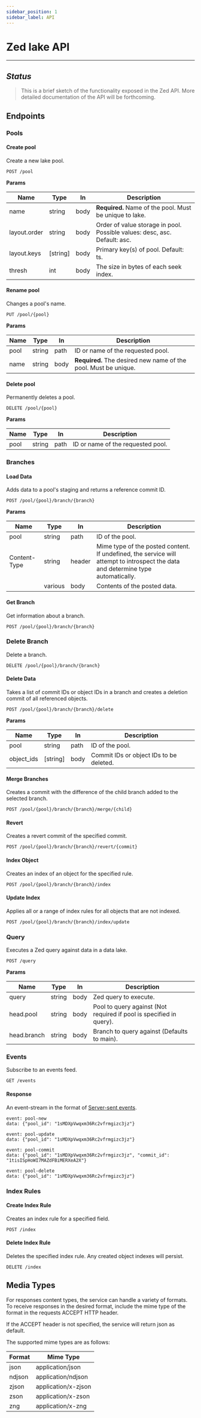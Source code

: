 ```yaml
---
sidebar_position: 1
sidebar_label: API
---
```


# Zed lake API

---

## _Status_

> This is a brief sketch of the functionality exposed in the
> Zed API. More detailed documentation of the API will be forthcoming.

## Endpoints

### Pools

#### Create pool

Create a new lake pool.

```
POST /pool
```

**Params**

| Name | Type | In | Description |
| ---- | ---- | -- | ----------- |
| name | string | body | **Required.** Name of the pool. Must be unique to lake. |
| layout.order | string | body | Order of value storage in pool. Possible values: desc, asc. Default: asc. |
| layout.keys | [string] | body | Primary key(s) of pool. Default: ts. |
| thresh | int | body | The size in bytes of each seek index. |

#### Rename pool

Changes a pool's name.

```
PUT /pool/{pool}
```

**Params**

| Name | Type | In | Description |
| ---- | ---- | -- | ----------- |
| pool | string | path | ID or name of the requested pool. |
| name | string | body | **Required.** The desired new name of the pool. Must be unique. |

#### Delete pool

Permanently deletes a pool.

```
DELETE /pool/{pool}
```

**Params**

| Name | Type | In | Description |
| ---- | ---- | -- | ----------- |
| pool | string | path | ID or name of the requested pool. |

### Branches

#### Load Data

Adds data to a pool's staging and returns a reference commit ID.

```
POST /pool/{pool}/branch/{branch}
```

**Params**

| Name | Type | In | Description |
| ---- | ---- | -- | ----------- |
| pool | string | path | ID of the pool. |
| Content-Type | string | header | Mime type of the posted content. If undefined, the service will attempt to introspect the data and determine type automatically. |
|   | various | body | Contents of the posted data. |

#### Get Branch

Get information about a branch.

```
POST /pool/{pool}/branch/{branch}
```

### Delete Branch

Delete a branch.

```
DELETE /pool/{pool}/branch/{branch}
```

#### Delete Data

Takes a list of commit IDs or object IDs in a branch and creates a deletion
commit of all referenced objects.

```
POST /pool/{pool}/branch/{branch}/delete
```

**Params**

| Name | Type | In | Description |
| ---- | ---- | -- | ----------- |
| pool | string | path | ID of the pool. |
| object_ids | [string] | body | Commit IDs or object IDs to be deleted. |

#### Merge Branches

Creates a commit with the difference of the child branch added to the selected
branch.

```
POST /pool/{pool}/branch/{branch}/merge/{child}
```

#### Revert

Creates a revert commit of the specified commit.

```
POST /pool/{pool}/branch/{branch}/revert/{commit}
```

#### Index Object

Creates an index of an object for the specified rule.

```
POST /pool/{pool}/branch/{branch}/index
```

#### Update Index

Applies all or a range of index rules for all objects that are not indexed.

```
POST /pool/{pool}/branch/{branch}/index/update
```

### Query

Executes a Zed query against data in a data lake.

```
POST /query
```

**Params**

| Name | Type | In | Description |
| ---- | ---- | -- | ----------- |
| query | string | body | Zed query to execute. |
| head.pool | string | body | Pool to query against (Not required if pool is specified in query). |
| head.branch | string | body | Branch to query against (Defaults to main). |

### Events

Subscribe to an events feed.

```
GET /events
```

#### Response

An event-stream in the format of [Server-sent events](https://html.spec.whatwg.org/multipage/server-sent-events.html).

```
event: pool-new
data: {"pool_id": "1sMDXpVwqxm36Rc2vfrmgizc3jz"}

event: pool-update
data: {"pool_id": "1sMDXpVwqxm36Rc2vfrmgizc3jz"}

event: pool-commit
data: {"pool_id": "1sMDXpVwqxm36Rc2vfrmgizc3jz", "commit_id": "1tisISpHoWI7MAZdFBiMERXeA2X"}

event: pool-delete
data: {"pool_id": "1sMDXpVwqxm36Rc2vfrmgizc3jz"}

```

### Index Rules

#### Create Index Rule

Creates an index rule for a specified field.

```
POST /index
```

#### Delete Index Rule

Deletes the specified index rule. Any created object indexes will persist.

```
DELETE /index
```

## Media Types

For responses content types, the service can handle a variety of formats. To
receive responses in the desired format, include the mime type of the format in
the requests ACCEPT HTTP header.

If the ACCEPT header is not specified, the service will return json as default.

The supported mime types are as follows:

| Format | Mime Type |
| ------ | --------- |
| json | application/json |
| ndjson | application/ndjson |
| zjson | application/x-zjson |
| zson | application/x-zson |
| zng | application/x-zng |
